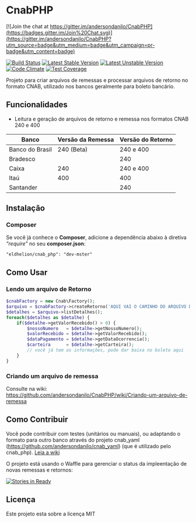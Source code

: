 CnabPHP
=======

[![Join the chat at https://gitter.im/andersondanilo/CnabPHP](https://badges.gitter.im/Join%20Chat.svg)](https://gitter.im/andersondanilo/CnabPHP?utm_source=badge&utm_medium=badge&utm_campaign=pr-badge&utm_content=badge)

[![Build Status](https://secure.travis-ci.org/andersondanilo/CnabPHP.png?branch=master)](http://travis-ci.org/andersondanilo/CnabPHP)
[![Latest Stable Version](https://poser.pugx.org/andersondanilo/cnab_php/v/stable.svg)](https://packagist.org/packages/andersondanilo/cnab_php)
[![Latest Unstable Version](https://poser.pugx.org/andersondanilo/cnab_php/v/unstable.svg)](https://packagist.org/packages/andersondanilo/cnab_php)
[![Code Climate](https://codeclimate.com/github/andersondanilo/CnabPHP/badges/gpa.svg)](https://codeclimate.com/github/andersondanilo/CnabPHP)
[![Test Coverage](https://codeclimate.com/github/andersondanilo/CnabPHP/badges/coverage.svg)](https://codeclimate.com/github/andersondanilo/CnabPHP/coverage)


Projeto para criar arquivos de remessas e processar arquivos de retorno no formato CNAB, utilizado nos bancos geralmente para boleto bancário.


## Funcionalidades

* Leitura e geração de arquivos de retorno e remessa nos formatos CNAB 240 e 400

| Banco           | Versão da Remessa  | Versão do Retorno  |
|-----------------|--------------------|--------------------|
| Banco do Brasil | 240 (Beta)         | 240 e 400          |
| Bradesco        |                    | 240                |
| Caixa           | 240                | 240 e 400          |
| Itaú            | 400                | 400                |
| Santander       |                    | 240                |

## Instalação
### Composer
Se você já conhece o **Composer**, adicione a dependência abaixo à diretiva *"require"* no seu **composer.json**:
```
"eldhelion/cnab_php": "dev-mster"
```

## Como Usar
### Lendo um arquivo de Retorno
```php
$cnabFactory = new Cnab\Factory();
$arquivo = $cnabFactory->createRetorno('AQUI VAI O CAMINHO DO ARQUIVO DE RETORNO, EX: RET1010.RET');
$detalhes = $arquivo->listDetalhes();
foreach($detalhes as $detalhe) {
    if($detalhe->getValorRecebido() > 0) {
        $nossoNumero   = $detalhe->getNossoNumero();
        $valorRecebido = $detalhe->getValorRecebido();
        $dataPagamento = $detalhe->getDataOcorrencia();
        $carteira      = $detalhe->getCarteira();
        // você já tem as informações, pode dar baixa no boleto aqui
    }
}
```
### Criando um arquivo de remessa

Consulte na wiki: https://github.com/andersondanilo/CnabPHP/wiki/Criando-um-arquivo-de-remessa

## Como Contribuir
Você pode contribuir com testes (unitários ou manuais), ou adaptando o formato para outro banco através do projeto cnab_yaml (https://github.com/andersondanilo/cnab_yaml) (que é utilizado pelo cnab_php).  [Leia a wiki](https://github.com/andersondanilo/CnabPHP/wiki)

O projeto está usando o Waffle para gerenciar o status da impleentação de novas remessas e retornos:

[![Stories in Ready](https://badge.waffle.io/andersondanilo/CnabPHP.png?label=ready&title=Ready)](http://waffle.io/andersondanilo/CnabPHP)


## Licença
Este projeto esta sobre a licença MIT
